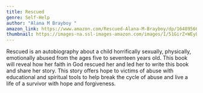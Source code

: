 ```yaml
---
title: Rescued
genre: Self-Help
author: "Alana M Brayboy "
amazon_link: https://www.amazon.com/Rescued-Alana-M-Brayboy/dp/1648956637/ref=tmm_pap_swatch_0?_encoding=UTF8&qid=1643096053&sr=8-1
thumbnail: https://images-na.ssl-images-amazon.com/images/I/51GirZ+WEyL.jpg
---
```

Rescued is an autobiography about a child horrifically sexually, physically, emotionally abused from the ages five to seventeen years old. This book will reveal how her faith in God rescued her and led her to write this book and share her story. This story offers hope to victims of abuse with educational and spiritual tools to help break the cycle of abuse and live a life of a survivor with hope and forgiveness.